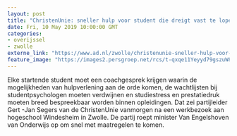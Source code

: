 ```yaml
---
layout: post
title: "ChristenUnie: sneller hulp voor student die dreigt vast te lopen"
date: Fri, 10 May 2019 10:00:00 GMT
categories: 
- overijssel 
- zwolle 
externe_link: "https://www.ad.nl/zwolle/christenunie-sneller-hulp-voor-student-die-dreigt-vast-te-lopen~ae417ec8/"
feature_image: "https://images2.persgroep.net/rcs/t-qxqe11Yeyyd79gszuW82ylZMI/diocontent/122615619/_fitwidth/400/?appId=21791a8992982cd8da851550a453bd7f&quality=0.7"
---
```


Elke startende student moet een coachgesprek krijgen waarin de mogelijkheden van hulpverlening aan de orde komen, de wachtlijsten bij studentpsychologen moeten verdwijnen en studiestress en prestatiedruk moeten breed bespreekbaar worden binnen opleidingen. Dat zei partijleider Gert -Jan Segers van de ChristenUnie vanmorgen na een werkbezoek aan hogeschool Windesheim in Zwolle. De partij roept minister Van Engelshoven van Onderwijs op om snel met maatregelen te komen.
